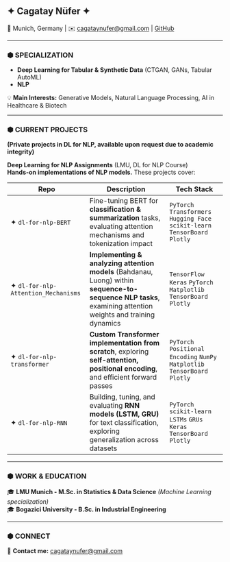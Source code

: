 ## ✦ Cagatay Nüfer ✦
📍 Munich, Germany | ✉️ cagataynufer@gmail.com | [GitHub](https://github.com/cagataynufer)

---

### ⬢ SPECIALIZATION
- **Deep Learning for Tabular & Synthetic Data** (CTGAN, GANs, Tabular AutoML)
- **NLP** 

💡 **Main Interests:** Generative Models, Natural Language Processing, AI in Healthcare & Biotech

---

### ⬢ CURRENT PROJECTS
**(Private projects in DL for NLP, available upon request due to academic integrity)**

**Deep Learning for NLP Assignments** (LMU, DL for NLP Course)  
**Hands-on implementations of NLP models.** These projects cover:

| **Repo** | **Description** | **Tech Stack** |
|---|---|---|
| ✦ `dl-for-nlp-BERT` | Fine-tuning BERT for **classification & summarization** tasks, evaluating attention mechanisms and tokenization impact | `PyTorch` `Transformers` `Hugging Face` `scikit-learn` `TensorBoard` `Plotly` |
| ✦ `dl-for-nlp-Attention_Mechanisms` | **Implementing & analyzing attention models** (Bahdanau, Luong) within **sequence-to-sequence NLP tasks**, examining attention weights and training dynamics | `TensorFlow` `Keras` `PyTorch` `Matplotlib` `TensorBoard` `Plotly` |
| ✦ `dl-for-nlp-transformer` | **Custom Transformer implementation from scratch**, exploring **self-attention, positional encoding**, and efficient forward passes | `PyTorch` `Positional Encoding` `NumPy` `Matplotlib` `TensorBoard` `Plotly` |
| ✦ `dl-for-nlp-RNN` | Building, tuning, and evaluating **RNN models (LSTM, GRU)** for text classification, exploring generalization across datasets | `PyTorch` `scikit-learn` `LSTMs` `GRUs` `Keras` `TensorBoard` `Plotly` |

---

### ⬢ WORK & EDUCATION
🎓 **LMU Munich - M.Sc. in Statistics & Data Science** *(Machine Learning specialization)*  
🎓 **Bogazici University - B.Sc. in Industrial Engineering**

---

### ⬢ CONNECT
📩 **Contact me:** cagataynufer@gmail.com  
